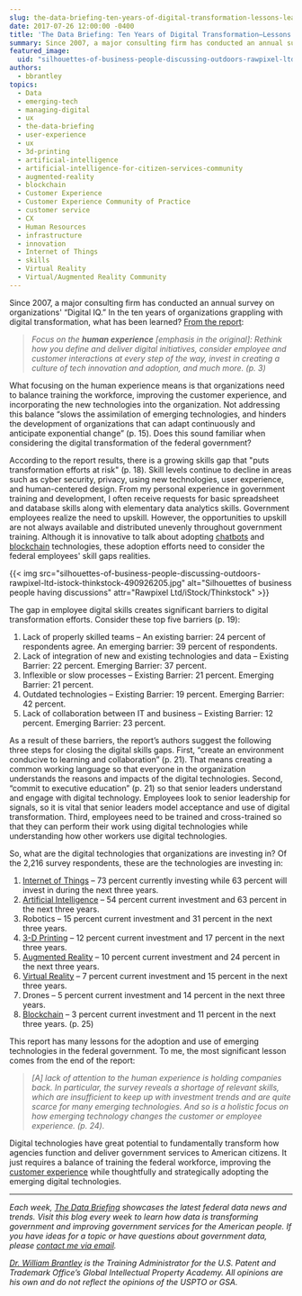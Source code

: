 ```yaml
---
slug: the-data-briefing-ten-years-of-digital-transformation-lessons-learned
date: 2017-07-26 12:00:00 -0400
title: 'The Data Briefing: Ten Years of Digital Transformation—Lessons Learned'
summary: Since 2007, a major consulting firm has conducted an annual survey on organizations’ “Digital IQ.” In the ten years of organizations grappling with digital transformation, what has been learned?
featured_image:
  uid: "silhouettes-of-business-people-discussing-outdoors-rawpixel-ltd-istock-thinkstock-490926205"
authors:
  - bbrantley
topics:
  - Data
  - emerging-tech
  - managing-digital
  - ux
  - the-data-briefing
  - user-experience
  - ux
  - 3d-printing
  - artificial-intelligence
  - artificial-intelligence-for-citizen-services-community
  - augmented-reality
  - blockchain
  - Customer Experience
  - Customer Experience Community of Practice
  - customer service
  - CX
  - Human Resources
  - infrastructure
  - innovation
  - Internet of Things
  - skills
  - Virtual Reality
  - Virtual/Augmented Reality Community
---
```


Since 2007, a major consulting firm has conducted an annual survey on organizations' “Digital IQ.” In the ten years of organizations grappling with digital transformation, what has been learned? [From the report](https://www.pwc.com/us/en/advisory-services/digital-iq.html):

> _Focus on the **human experience** [emphasis in the original]: Rethink how you define and deliver digital initiatives, consider employee and customer interactions at every step of the way, invest in creating a culture of tech innovation and adoption, and much more. (p. 3)_

What focusing on the human experience means is that organizations need to balance training the workforce, improving the customer experience, and incorporating the new technologies into the organization. Not addressing this balance “slows the assimilation of emerging technologies, and hinders the development of organizations that can adapt continuously and anticipate exponential change” (p. 15). Does this sound familiar when considering the digital transformation of the federal government?

According to the report results, there is a growing skills gap that "puts transformation efforts at risk" (p. 18). Skill levels continue to decline in areas such as cyber security, privacy, using new technologies, user experience, and human-centered design. From my personal experience in government training and development, I often receive requests for basic spreadsheet and database skills along with elementary data analytics skills. Government employees realize the need to upskill. However, the opportunities to upskill are not always available and distributed unevenly throughout government training. Although it is innovative to talk about adopting [chatbots](https://www.digitalgov.gov/tag/chatbots/) and [blockchain](https://www.digitalgov.gov/tag/blockchain/) technologies, these adoption efforts need to consider the federal employees' skill gaps realities.

{{< img src="silhouettes-of-business-people-discussing-outdoors-rawpixel-ltd-istock-thinkstock-490926205.jpg" alt="Silhouettes of business people having discussions" attr="Rawpixel Ltd/iStock/Thinkstock" >}}

The gap in employee digital skills creates significant barriers to digital transformation efforts. Consider these top five barriers (p. 19):

1. Lack of properly skilled teams – An existing barrier: 24 percent of respondents agree. An emerging barrier: 39 percent of respondents.
2. Lack of integration of new and existing technologies and data – Existing Barrier: 22 percent. Emerging Barrier: 37  percent.
3. Inflexible or slow processes – Existing Barrier: 21 percent. Emerging Barrier: 21 percent.
4. Outdated technologies – Existing Barrier: 19 percent. Emerging Barrier: 42 percent.
5. Lack of collaboration between IT and business – Existing Barrier: 12 percent. Emerging Barrier: 23 percent.

As a result of these barriers, the report’s authors suggest the following three steps for closing the digital skills gaps. First, “create an environment conducive to learning and collaboration” (p. 21). That means creating a common working language so that everyone in the organization understands the reasons and impacts of the digital technologies. Second, “commit to executive education” (p. 21) so that senior leaders understand and engage with digital technology. Employees look to senior leadership for signals, so it is vital that senior leaders model acceptance and use of digital transformation. Third, employees need to be trained and cross-trained so that they can perform their work using digital technologies while understanding how other workers use digital technologies.

So, what are the digital technologies that organizations are investing in? Of the 2,216 survey respondents, these are the technologies are investing in:

1. [Internet of Things](https://www.digitalgov.gov/tag/internet-of-things/) – 73 percent currently investing while 63 percent will invest in during the next three years.
2. [Artificial Intelligence](https://www.digitalgov.gov/tag/artificial-intelligence/) – 54 percent current investment and 63 percent in the next three years.
3. Robotics – 15 percent current investment and 31 percent in the next three years.
4. [3-D Printing](https://www.digitalgov.gov/tag/3d-printing/) – 12 percent current investment and 17 percent in the next three years.
5. [Augmented Reality](https://www.digitalgov.gov/tag/augmented-reality/) – 10 percent current investment and 24 percent in the next three years.
6. [Virtual Reality](https://www.digitalgov.gov/tag/virtual-reality/) – 7 percent current investment and 15 percent in the next three years.
7. Drones – 5 percent current investment and 14 percent in the next three years.
8. [Blockchain](https://www.digitalgov.gov/tag/blockchain/) – 3 percent current investment and 11 percent in the next three years. (p. 25)

This report has many lessons for the adoption and use of emerging technologies in the federal government. To me, the most significant lesson comes from the end of the report:

> _[A] lack of attention to the human experience is holding companies back. In particular, the survey reveals a shortage of relevant skills, which are insufficient to keep up with investment trends and are quite scarce for many emerging technologies. And so is a holistic focus on how emerging technology changes the customer or employee experience. (p. 24)._


Digital technologies have great potential to fundamentally transform how agencies function and deliver government services to American citizens. It just requires a balance of training the federal workforce, improving the [customer experience](https://www.digitalgov.gov/tag/customer-experience-2/) while thoughtfully and strategically adopting the emerging digital technologies.

---

_Each week, [The Data Briefing](https://www.digitalgov.gov/tag/the-data-briefing/) showcases the latest federal data news and trends. Visit this blog every week to learn how data is transforming government and improving government services for the American people. If you have ideas for a topic or have questions about government data, please [contact me via email](mailto:william.brantley@uspto.gov?subject=The%20Data%20Briefing)._

_[Dr. William Brantley](https://www.digitalgov.gov/author/bbrantley/) is the Training Administrator for the U.S. Patent and Trademark Office’s Global Intellectual Property Academy. All opinions are his own and do not reflect the opinions of the USPTO or GSA._
